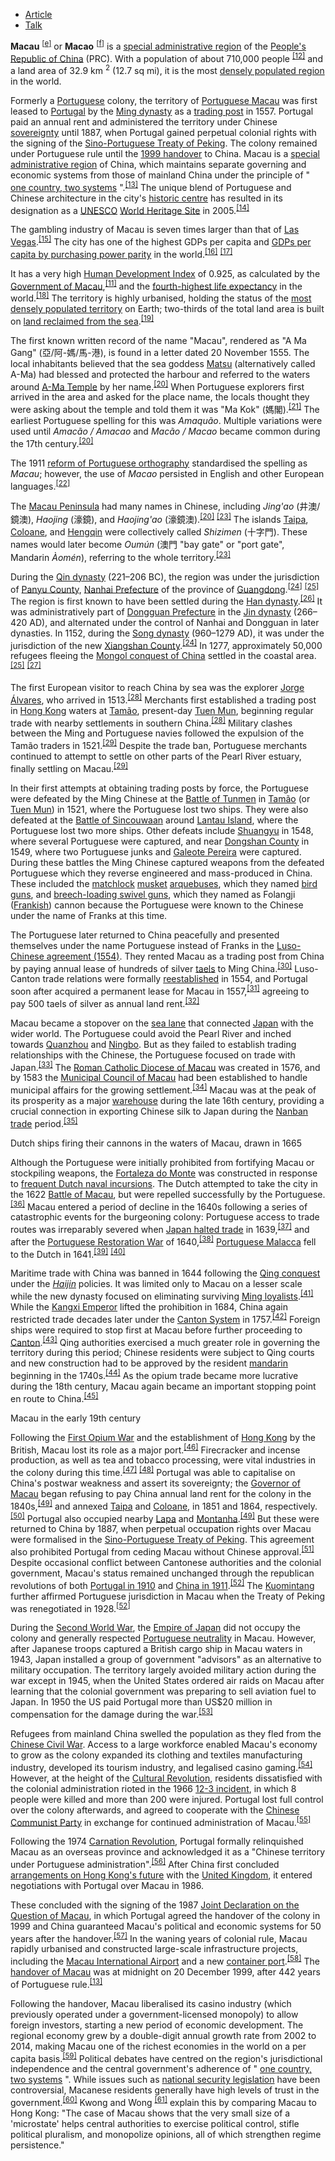 - [Article](https://en.m.wikipedia.org/wiki/Macau)
- [Talk](https://en.m.wikipedia.org/wiki/Talk:Macau)

**Macau** <sup><a href="https://en.m.wikipedia.org/wiki/#cite_note-16"><span>[</span>e<span>]</span></a></sup> or **Macao** <sup><a href="https://en.m.wikipedia.org/wiki/#cite_note-17"><span>[</span>f<span>]</span></a></sup> is a [special administrative region](https://en.m.wikipedia.org/wiki/Special_administrative_regions_of_China "Special administrative regions of China") of the [People's Republic of China](https://en.m.wikipedia.org/wiki/People%27s_Republic_of_China "People's Republic of China") (PRC). With a population of about 710,000 people <sup><a href="https://en.m.wikipedia.org/wiki/#cite_note-18"><span>[</span>12<span>]</span></a></sup> and a land area of 32.9 km <sup>2</sup> (12.7 sq mi), it is the most [densely populated region](https://en.m.wikipedia.org/wiki/List_of_countries_and_dependencies_by_population_density "List of countries and dependencies by population density") in the world.

Formerly a [Portuguese](https://en.m.wikipedia.org/wiki/Portuguese_Empire "Portuguese Empire") colony, the territory of [Portuguese Macau](https://en.m.wikipedia.org/wiki/Portuguese_Macau "Portuguese Macau") was first leased to [Portugal](https://en.m.wikipedia.org/wiki/Portugal "Portugal") by the [Ming dynasty](https://en.m.wikipedia.org/wiki/Ming_dynasty "Ming dynasty") as a [trading post](https://en.m.wikipedia.org/wiki/Trading_post "Trading post") in 1557. Portugal paid an annual rent and administered the territory under Chinese [sovereignty](https://en.m.wikipedia.org/wiki/Sovereignty "Sovereignty") until 1887, when Portugal gained perpetual colonial rights with the signing of the [Sino-Portuguese Treaty of Peking](https://en.m.wikipedia.org/wiki/Sino-Portuguese_Treaty_of_Peking "Sino-Portuguese Treaty of Peking"). The colony remained under Portuguese rule until the [1999 handover](https://en.m.wikipedia.org/wiki/1999_handover "1999 handover") to China. Macau is a [special administrative region](https://en.m.wikipedia.org/wiki/Special_administrative_regions_of_China "Special administrative regions of China") of China, which maintains separate governing and economic systems from those of mainland China under the principle of " [one country, two systems](https://en.m.wikipedia.org/wiki/One_country,_two_systems "One country, two systems") ".<sup><a href="https://en.m.wikipedia.org/wiki/#cite_note-NYTHandover-19"><span>[</span>13<span>]</span></a></sup> The unique blend of Portuguese and Chinese architecture in the city's [historic centre](https://en.m.wikipedia.org/wiki/Historic_Centre_of_Macau "Historic Centre of Macau") has resulted in its designation as a [UNESCO](https://en.m.wikipedia.org/wiki/UNESCO "UNESCO") [World Heritage Site](https://en.m.wikipedia.org/wiki/World_Heritage_Site "World Heritage Site") in 2005.<sup><a href="https://en.m.wikipedia.org/wiki/#cite_note-20"><span>[</span>14<span>]</span></a></sup>

The gambling industry of Macau is seven times larger than that of [Las Vegas](https://en.m.wikipedia.org/wiki/Las_Vegas "Las Vegas").<sup><a href="https://en.m.wikipedia.org/wiki/#cite_note-ShengGuP72-21"><span>[</span>15<span>]</span></a></sup> The city has one of the highest GDPs per capita and [GDPs per capita by purchasing power parity](https://en.m.wikipedia.org/wiki/List_of_countries_by_GDP_\(PPP\)_per_capita "List of countries by GDP (PPP) per capita") in the world.<sup><a href="https://en.m.wikipedia.org/wiki/#cite_note-22"><span>[</span>16<span>]</span></a></sup> <sup><a href="https://en.m.wikipedia.org/wiki/#cite_note-ShengGuP7778-23"><span>[</span>17<span>]</span></a></sup>

It has a very high [Human Development Index](https://en.m.wikipedia.org/wiki/Human_Development_Index "Human Development Index") of 0.925, as calculated by the [Government of Macau](https://en.m.wikipedia.org/wiki/Government_of_Macau "Government of Macau"),<sup><a href="https://en.m.wikipedia.org/wiki/#cite_note-HDI-14"><span>[</span>11<span>]</span></a></sup> and the [fourth-highest life expectancy](https://en.m.wikipedia.org/wiki/List_of_countries_by_life_expectancy "List of countries by life expectancy") in the world.<sup><a href="https://en.m.wikipedia.org/wiki/#cite_note-CIALifeExpectancy-24"><span>[</span>18<span>]</span></a></sup> The territory is highly urbanised, holding the status of the [most densely populated territory](https://en.m.wikipedia.org/wiki/List_of_countries_and_dependencies_by_population_density "List of countries and dependencies by population density") on Earth; two-thirds of the total land area is built on [land reclaimed from the sea](https://en.m.wikipedia.org/wiki/Land_reclamation "Land reclamation").<sup><a href="https://en.m.wikipedia.org/wiki/#cite_note-LandReclamation-25"><span>[</span>19<span>]</span></a></sup>

The first known written record of the name "Macau", rendered as "A Ma Gang" (亞/阿-媽/馬-港), is found in a letter dated 20 November 1555. The local inhabitants believed that the sea goddess [Matsu](https://en.m.wikipedia.org/wiki/Mazu_\(goddess\) "Mazu (goddess)") (alternatively called A-Ma) had blessed and protected the harbour and referred to the waters around [A-Ma Temple](https://en.m.wikipedia.org/wiki/A-Ma_Temple "A-Ma Temple") by her name.<sup><a href="https://en.m.wikipedia.org/wiki/#cite_note-WuJinEtymology-26"><span>[</span>20<span>]</span></a></sup> When Portuguese explorers first arrived in the area and asked for the place name, the locals thought they were asking about the temple and told them it was "Ma Kok" (媽閣).<sup><a href="https://en.m.wikipedia.org/wiki/#cite_note-27"><span>[</span>21<span>]</span></a></sup> The earliest Portuguese spelling for this was *Amaquão*. Multiple variations were used until *Amacão / Amacao* and *Macão / Macao* became common during the 17th century.<sup><a href="https://en.m.wikipedia.org/wiki/#cite_note-WuJinEtymology-26"><span>[</span>20<span>]</span></a></sup>

The 1911 [reform of Portuguese orthography](https://en.m.wikipedia.org/wiki/Reforms_of_Portuguese_orthography "Reforms of Portuguese orthography") standardised the spelling as *Macau*; however, the use of *Macao* persisted in English and other European languages.<sup><a href="https://en.m.wikipedia.org/wiki/#cite_note-28"><span>[</span>22<span>]</span></a></sup>

The [Macau Peninsula](https://en.m.wikipedia.org/wiki/Macau_Peninsula "Macau Peninsula") had many names in Chinese, including *Jing'ao* (井澳/鏡澳), *Haojing* (濠鏡), and *Haojing'ao* (濠鏡澳).<sup><a href="https://en.m.wikipedia.org/wiki/#cite_note-WuJinEtymology-26"><span>[</span>20<span>]</span></a></sup> <sup><a href="https://en.m.wikipedia.org/wiki/#cite_note-ChineseEtymology-29"><span>[</span>23<span>]</span></a></sup> The islands [Taipa](https://en.m.wikipedia.org/wiki/Taipa "Taipa"), [Coloane](https://en.m.wikipedia.org/wiki/Coloane "Coloane"), and [Hengqin](https://en.m.wikipedia.org/wiki/Hengqin "Hengqin") were collectively called *Shizimen* (十字門). These names would later become *Oumún* (澳門 "bay gate" or "port gate", Mandarin *Àomén*), referring to the whole territory.<sup><a href="https://en.m.wikipedia.org/wiki/#cite_note-ChineseEtymology-29"><span>[</span>23<span>]</span></a></sup>

During the [Qin dynasty](https://en.m.wikipedia.org/wiki/Qin_dynasty "Qin dynasty") (221–206 BC), the region was under the jurisdiction of [Panyu County](https://en.m.wikipedia.org/wiki/Panyu_County "Panyu County"), [Nanhai Prefecture](https://en.m.wikipedia.org/wiki/Nanhai_District "Nanhai District") of the province of [Guangdong](https://en.m.wikipedia.org/wiki/Guangdong "Guangdong").<sup><a href="https://en.m.wikipedia.org/wiki/#cite_note-2018YearbookP483-30"><span>[</span>24<span>]</span></a></sup> <sup><a href="https://en.m.wikipedia.org/wiki/#cite_note-MinahanP169-31"><span>[</span>25<span>]</span></a></sup> The region is first known to have been settled during the [Han dynasty](https://en.m.wikipedia.org/wiki/Han_dynasty "Han dynasty").<sup><a href="https://en.m.wikipedia.org/wiki/#cite_note-32"><span>[</span>26<span>]</span></a></sup> It was administratively part of [Dongguan Prefecture](https://en.m.wikipedia.org/wiki/Dongguan_Prefecture "Dongguan Prefecture") in the [Jin dynasty](https://en.m.wikipedia.org/wiki/Jin_dynasty_\(266%E2%80%93420\) "Jin dynasty (266–420)") (266–420 AD), and alternated under the control of Nanhai and Dongguan in later dynasties. In 1152, during the [Song dynasty](https://en.m.wikipedia.org/wiki/Song_dynasty "Song dynasty") (960–1279 AD), it was under the jurisdiction of the new [Xiangshan County](https://en.m.wikipedia.org/wiki/Zhongshan "Zhongshan").<sup><a href="https://en.m.wikipedia.org/wiki/#cite_note-2018YearbookP483-30"><span>[</span>24<span>]</span></a></sup> In 1277, approximately 50,000 refugees fleeing the [Mongol conquest of China](https://en.m.wikipedia.org/wiki/Mongol_conquest_of_China "Mongol conquest of China") settled in the coastal area.<sup><a href="https://en.m.wikipedia.org/wiki/#cite_note-MinahanP169-31"><span>[</span>25<span>]</span></a></sup> <sup><a href="https://en.m.wikipedia.org/wiki/#cite_note-33"><span>[</span>27<span>]</span></a></sup>

The first European visitor to reach China by sea was the explorer [Jorge Álvares](https://en.m.wikipedia.org/wiki/Jorge_%C3%81lvares "Jorge Álvares"), who arrived in 1513.<sup><a href="https://en.m.wikipedia.org/wiki/#cite_note-Hao10-34"><span>[</span>28<span>]</span></a></sup> Merchants first established a trading post in [Hong Kong](https://en.m.wikipedia.org/wiki/Hong_Kong "Hong Kong") waters at [Tamão](https://en.m.wikipedia.org/wiki/Tam%C3%A3o "Tamão"), present-day [Tuen Mun](https://en.m.wikipedia.org/wiki/Tuen_Mun "Tuen Mun"), beginning regular trade with nearby settlements in southern China.<sup><a href="https://en.m.wikipedia.org/wiki/#cite_note-Hao10-34"><span>[</span>28<span>]</span></a></sup> Military clashes between the Ming and Portuguese navies followed the expulsion of the Tamão traders in 1521.<sup><a href="https://en.m.wikipedia.org/wiki/#cite_note-HaoTamao-35"><span>[</span>29<span>]</span></a></sup> Despite the trade ban, Portuguese merchants continued to attempt to settle on other parts of the Pearl River estuary, finally settling on Macau.<sup><a href="https://en.m.wikipedia.org/wiki/#cite_note-HaoTamao-35"><span>[</span>29<span>]</span></a></sup>

In their first attempts at obtaining trading posts by force, the Portuguese were defeated by the Ming Chinese at the [Battle of Tunmen](https://en.m.wikipedia.org/wiki/Battle_of_Tunmen "Battle of Tunmen") in [Tamão](https://en.m.wikipedia.org/wiki/Tam%C3%A3o "Tamão") (or [Tuen Mun](https://en.m.wikipedia.org/wiki/Tuen_Mun "Tuen Mun")) in 1521, where the Portuguese lost two ships. They were also defeated at the [Battle of Sincouwaan](https://en.m.wikipedia.org/wiki/Battle_of_Sincouwaan "Battle of Sincouwaan") around [Lantau Island](https://en.m.wikipedia.org/wiki/Lantau_Island "Lantau Island"), where the Portuguese lost two more ships. Other defeats include [Shuangyu](https://en.m.wikipedia.org/wiki/Shuangyu "Shuangyu") in 1548, where several Portuguese were captured, and near [Dongshan County](https://en.m.wikipedia.org/wiki/Dongshan_County "Dongshan County") in 1549, where two Portuguese junks and [Galeote Pereira](https://en.m.wikipedia.org/wiki/Galeote_Pereira "Galeote Pereira") were captured. During these battles the Ming Chinese captured weapons from the defeated Portuguese which they reverse engineered and mass-produced in China. These included the [matchlock](https://en.m.wikipedia.org/wiki/Matchlock "Matchlock") [musket](https://en.m.wikipedia.org/wiki/Musket "Musket") [arquebuses](https://en.m.wikipedia.org/wiki/Arquebus "Arquebus"), which they named [bird guns](https://en.m.wikipedia.org/wiki/Gun_control_in_China#History "Gun control in China"), and [breech-loading swivel guns](https://en.m.wikipedia.org/wiki/Breech-loading_swivel_guns "Breech-loading swivel guns"), which they named as Folangji ([Frankish](https://en.m.wikipedia.org/wiki/Franks#Crusaders_and_other_Western_Europeans_as_%22Franks%22 "Franks")) cannon because the Portuguese were known to the Chinese under the name of Franks at this time.

The Portuguese later returned to China peacefully and presented themselves under the name Portuguese instead of Franks in the [Luso-Chinese agreement (1554)](https://en.m.wikipedia.org/wiki/Luso-Chinese_agreement_\(1554\) "Luso-Chinese agreement (1554)"). They rented Macau as a trading post from China by paying annual lease of hundreds of silver [taels](https://en.m.wikipedia.org/wiki/Taels "Taels") to Ming China.<sup><a href="https://en.m.wikipedia.org/wiki/#cite_note-36"><span>[</span>30<span>]</span></a></sup> Luso-Canton trade relations were formally [reestablished](https://en.m.wikipedia.org/wiki/Luso-Chinese_agreement_\(1554\) "Luso-Chinese agreement (1554)") in 1554, and Portugal soon after acquired a permanent lease for Macau in 1557,<sup><a href="https://en.m.wikipedia.org/wiki/#cite_note-37"><span>[</span>31<span>]</span></a></sup> agreeing to pay 500 taels of silver as annual land rent.<sup><a href="https://en.m.wikipedia.org/wiki/#cite_note-38"><span>[</span>32<span>]</span></a></sup>

Macau became a stopover on the [sea lane](https://en.m.wikipedia.org/wiki/Sea_lane "Sea lane") that connected [Japan](https://en.m.wikipedia.org/wiki/Japan "Japan") with the wider world. The Portuguese could avoid the Pearl River and inched towards [Quanzhou](https://en.m.wikipedia.org/wiki/Quanzhou "Quanzhou") and [Ningbo](https://en.m.wikipedia.org/wiki/Ningbo "Ningbo"). But as they failed to establish trading relationships with the Chinese, the Portuguese focused on trade with Japan.<sup><a href="https://en.m.wikipedia.org/wiki/#cite_note-39"><span>[</span>33<span>]</span></a></sup> The [Roman Catholic Diocese of Macau](https://en.m.wikipedia.org/wiki/Roman_Catholic_Diocese_of_Macau "Roman Catholic Diocese of Macau") was created in 1576, and by 1583 the [Municipal Council of Macau](https://en.m.wikipedia.org/wiki/Municipal_Council_of_Macau "Municipal Council of Macau") had been established to handle municipal affairs for the growing settlement.<sup><a href="https://en.m.wikipedia.org/wiki/#cite_note-Mendes10-40"><span>[</span>34<span>]</span></a></sup> Macau was at the peak of its prosperity as a major [warehouse](https://en.m.wikipedia.org/wiki/Warehouse "Warehouse") during the late 16th century, providing a crucial connection in exporting Chinese silk to Japan during the [Nanban trade](https://en.m.wikipedia.org/wiki/Nanban_trade "Nanban trade") period.<sup><a href="https://en.m.wikipedia.org/wiki/#cite_note-41"><span>[</span>35<span>]</span></a></sup>

Dutch ships firing their cannons in the waters of Macau, drawn in 1665

Although the Portuguese were initially prohibited from fortifying Macau or stockpiling weapons, the [Fortaleza do Monte](https://en.m.wikipedia.org/wiki/Fortaleza_do_Monte "Fortaleza do Monte") was constructed in response to [frequent Dutch naval incursions](https://en.m.wikipedia.org/wiki/Dutch%E2%80%93Portuguese_War "Dutch–Portuguese War"). The Dutch attempted to take the city in the 1622 [Battle of Macau](https://en.m.wikipedia.org/wiki/Battle_of_Macau "Battle of Macau"), but were repelled successfully by the Portuguese.<sup><a href="https://en.m.wikipedia.org/wiki/#cite_note-42"><span>[</span>36<span>]</span></a></sup> Macau entered a period of decline in the 1640s following a series of catastrophic events for the burgeoning colony: Portuguese access to trade routes was irreparably severed when [Japan halted trade](https://en.m.wikipedia.org/wiki/Sakoku "Sakoku") in 1639,<sup><a href="https://en.m.wikipedia.org/wiki/#cite_note-43"><span>[</span>37<span>]</span></a></sup> and after the [Portuguese Restoration War](https://en.m.wikipedia.org/wiki/Portuguese_Restoration_War "Portuguese Restoration War") of 1640,<sup><a href="https://en.m.wikipedia.org/wiki/#cite_note-44"><span>[</span>38<span>]</span></a></sup> [Portuguese Malacca](https://en.m.wikipedia.org/wiki/Portuguese_Malacca "Portuguese Malacca") fell to the Dutch in 1641.<sup><a href="https://en.m.wikipedia.org/wiki/#cite_note-45"><span>[</span>39<span>]</span></a></sup> <sup><a href="https://en.m.wikipedia.org/wiki/#cite_note-46"><span>[</span>40<span>]</span></a></sup>

Maritime trade with China was banned in 1644 following the [Qing conquest](https://en.m.wikipedia.org/wiki/Transition_from_Ming_to_Qing "Transition from Ming to Qing") under the *[Haijin](https://en.m.wikipedia.org/wiki/Haijin "Haijin")* policies. It was limited only to Macau on a lesser scale while the new dynasty focused on eliminating surviving [Ming loyalists](https://en.m.wikipedia.org/wiki/Kingdom_of_Tungning "Kingdom of Tungning").<sup><a href="https://en.m.wikipedia.org/wiki/#cite_note-47"><span>[</span>41<span>]</span></a></sup> While the [Kangxi Emperor](https://en.m.wikipedia.org/wiki/Kangxi_Emperor "Kangxi Emperor") lifted the prohibition in 1684, China again restricted trade decades later under the [Canton System](https://en.m.wikipedia.org/wiki/Canton_System "Canton System") in 1757.<sup><a href="https://en.m.wikipedia.org/wiki/#cite_note-48"><span>[</span>42<span>]</span></a></sup> Foreign ships were required to stop first at Macau before further proceeding to [Canton](https://en.m.wikipedia.org/wiki/Guangzhou "Guangzhou").<sup><a href="https://en.m.wikipedia.org/wiki/#cite_note-49"><span>[</span>43<span>]</span></a></sup> Qing authorities exercised a much greater role in governing the territory during this period; Chinese residents were subject to Qing courts and new construction had to be approved by the resident [mandarin](https://en.m.wikipedia.org/wiki/Mandarin_\(bureaucrat\) "Mandarin (bureaucrat)") beginning in the 1740s.<sup><a href="https://en.m.wikipedia.org/wiki/#cite_note-50"><span>[</span>44<span>]</span></a></sup> As the opium trade became more lucrative during the 18th century, Macau again became an important stopping point en route to China.<sup><a href="https://en.m.wikipedia.org/wiki/#cite_note-51"><span>[</span>45<span>]</span></a></sup>

Macau in the early 19th century

Following the [First Opium War](https://en.m.wikipedia.org/wiki/First_Opium_War "First Opium War") and the establishment of [Hong Kong](https://en.m.wikipedia.org/wiki/British_Hong_Kong "British Hong Kong") by the British, Macau lost its role as a major port.<sup><a href="https://en.m.wikipedia.org/wiki/#cite_note-52"><span>[</span>46<span>]</span></a></sup> Firecracker and incense production, as well as tea and tobacco processing, were vital industries in the colony during this time.<sup><a href="https://en.m.wikipedia.org/wiki/#cite_note-53"><span>[</span>47<span>]</span></a></sup> <sup><a href="https://en.m.wikipedia.org/wiki/#cite_note-54"><span>[</span>48<span>]</span></a></sup> Portugal was able to capitalise on China's postwar weakness and assert its sovereignty; the [Governor of Macau](https://en.m.wikipedia.org/wiki/Governor_of_Macau "Governor of Macau") began refusing to pay China annual land rent for the colony in the 1840s,<sup><a href="https://en.m.wikipedia.org/wiki/#cite_note-deSousa79-55"><span>[</span>49<span>]</span></a></sup> and annexed [Taipa](https://en.m.wikipedia.org/wiki/Taipa "Taipa") and [Coloane](https://en.m.wikipedia.org/wiki/Coloane "Coloane"), in 1851 and 1864, respectively.<sup><a href="https://en.m.wikipedia.org/wiki/#cite_note-56"><span>[</span>50<span>]</span></a></sup> Portugal also occupied nearby [Lapa](https://en.m.wikipedia.org/wiki/Wanzai,_Small_Hengqin_and_Great_Hengqin_islands "Wanzai, Small Hengqin and Great Hengqin islands") and [Montanha](https://en.m.wikipedia.org/wiki/Hengqin "Hengqin").<sup><a href="https://en.m.wikipedia.org/wiki/#cite_note-deSousa79-55"><span>[</span>49<span>]</span></a></sup> But these were returned to China by 1887, when perpetual occupation rights over Macau were formalised in the [Sino-Portuguese Treaty of Peking](https://en.m.wikipedia.org/wiki/Sino-Portuguese_Treaty_of_Peking "Sino-Portuguese Treaty of Peking"). This agreement also prohibited Portugal from ceding Macau without Chinese approval.<sup><a href="https://en.m.wikipedia.org/wiki/#cite_note-57"><span>[</span>51<span>]</span></a></sup> Despite occasional conflict between Cantonese authorities and the colonial government, Macau's status remained unchanged through the republican revolutions of both [Portugal in 1910](https://en.m.wikipedia.org/wiki/5_October_1910_revolution "5 October 1910 revolution") and [China in 1911](https://en.m.wikipedia.org/wiki/Xinhai_Revolution "Xinhai Revolution").<sup><a href="https://en.m.wikipedia.org/wiki/#cite_note-Chan2003Republic-58"><span>[</span>52<span>]</span></a></sup> The [Kuomintang](https://en.m.wikipedia.org/wiki/Kuomintang "Kuomintang") further affirmed Portuguese jurisdiction in Macau when the Treaty of Peking was renegotiated in 1928.<sup><a href="https://en.m.wikipedia.org/wiki/#cite_note-Chan2003Republic-58"><span>[</span>52<span>]</span></a></sup>

During the [Second World War](https://en.m.wikipedia.org/wiki/World_War_II "World War II"), the [Empire of Japan](https://en.m.wikipedia.org/wiki/Empire_of_Japan "Empire of Japan") did not occupy the colony and generally respected [Portuguese neutrality](https://en.m.wikipedia.org/wiki/Portugal_during_World_War_II "Portugal during World War II") in Macau. However, after Japanese troops captured a British cargo ship in Macau waters in 1943, Japan installed a group of government "advisors" as an alternative to military occupation. The territory largely avoided military action during the war except in 1945, when the United States ordered air raids on Macau after learning that the colonial government was preparing to sell aviation fuel to Japan. In 1950 the US paid Portugal more than US$20 million in compensation for the damage during the war.<sup><a href="https://en.m.wikipedia.org/wiki/#cite_note-59"><span>[</span>53<span>]</span></a></sup>

Refugees from mainland China swelled the population as they fled from the [Chinese Civil War](https://en.m.wikipedia.org/wiki/Chinese_Civil_War "Chinese Civil War"). Access to a large workforce enabled Macau's economy to grow as the colony expanded its clothing and textiles manufacturing industry, developed its tourism industry, and legalised casino gaming.<sup><a href="https://en.m.wikipedia.org/wiki/#cite_note-60"><span>[</span>54<span>]</span></a></sup> However, at the height of the [Cultural Revolution](https://en.m.wikipedia.org/wiki/Cultural_Revolution "Cultural Revolution"), residents dissatisfied with the colonial administration rioted in the 1966 [12-3 incident](https://en.m.wikipedia.org/wiki/12-3_incident "12-3 incident"), in which 8 people were killed and more than 200 were injured. Portugal lost full control over the colony afterwards, and agreed to cooperate with the [Chinese Communist Party](https://en.m.wikipedia.org/wiki/Chinese_Communist_Party "Chinese Communist Party") in exchange for continued administration of Macau.<sup><a href="https://en.m.wikipedia.org/wiki/#cite_note-61"><span>[</span>55<span>]</span></a></sup>

Following the 1974 [Carnation Revolution](https://en.m.wikipedia.org/wiki/Carnation_Revolution "Carnation Revolution"), Portugal formally relinquished Macau as an overseas province and acknowledged it as a "Chinese territory under Portuguese administration".<sup><a href="https://en.m.wikipedia.org/wiki/#cite_note-62"><span>[</span>56<span>]</span></a></sup> After China first concluded [arrangements on Hong Kong's future](https://en.m.wikipedia.org/wiki/Sino-British_Joint_Declaration "Sino-British Joint Declaration") with the [United Kingdom](https://en.m.wikipedia.org/wiki/United_Kingdom "United Kingdom"), it entered negotiations with Portugal over Macau in 1986.

These concluded with the signing of the 1987 [Joint Declaration on the Question of Macau](https://en.m.wikipedia.org/wiki/Joint_Declaration_on_the_Question_of_Macau "Joint Declaration on the Question of Macau"), in which Portugal agreed the handover of the colony in 1999 and China guaranteed Macau's political and economic systems for 50 years after the handover.<sup><a href="https://en.m.wikipedia.org/wiki/#cite_note-63"><span>[</span>57<span>]</span></a></sup> In the waning years of colonial rule, Macau rapidly urbanised and constructed large-scale infrastructure projects, including the [Macau International Airport](https://en.m.wikipedia.org/wiki/Macau_International_Airport "Macau International Airport") and a new [container port](https://en.m.wikipedia.org/wiki/Macau_Container_Port "Macau Container Port").<sup><a href="https://en.m.wikipedia.org/wiki/#cite_note-64"><span>[</span>58<span>]</span></a></sup> The [handover of Macau](https://en.m.wikipedia.org/wiki/Handover_of_Macau "Handover of Macau") was at midnight on 20 December 1999, after 442 years of Portuguese rule.<sup><a href="https://en.m.wikipedia.org/wiki/#cite_note-NYTHandover-19"><span>[</span>13<span>]</span></a></sup>

Following the handover, Macau liberalised its casino industry (which previously operated under a government-licensed monopoly) to allow foreign investors, starting a new period of economic development. The regional economy grew by a double-digit annual growth rate from 2002 to 2014, making Macau one of the richest economies in the world on a per capita basis.<sup><a href="https://en.m.wikipedia.org/wiki/#cite_note-65"><span>[</span>59<span>]</span></a></sup> Political debates have centred on the region's jurisdictional independence and the central government's adherence of " [one country, two systems](https://en.m.wikipedia.org/wiki/One_country,_two_systems "One country, two systems") ". While issues such as [national security legislation](https://en.m.wikipedia.org/wiki/Macau_national_security_law "Macau national security law") have been controversial, Macanese residents generally have high levels of trust in the government.<sup><a href="https://en.m.wikipedia.org/wiki/#cite_note-66"><span>[</span>60<span>]</span></a></sup> Kwong and Wong <sup><a href="https://en.m.wikipedia.org/wiki/#cite_note-67"><span>[</span>61<span>]</span></a></sup> explain this by comparing Macau to Hong Kong: "The case of Macau shows that the very small size of a 'microstate' helps central authorities to exercise political control, stifle political pluralism, and monopolize opinions, all of which strengthen regime persistence."